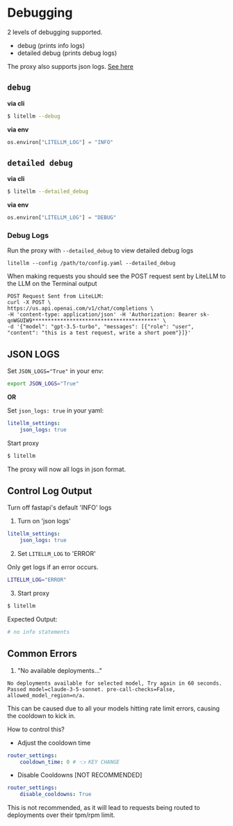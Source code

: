 # Debugging

2 levels of debugging supported. 

- debug (prints info logs)
- detailed debug (prints debug logs)

The proxy also supports json logs. [See here](#json-logs)

## `debug`

**via cli**

```bash
$ litellm --debug
```

**via env**

```python
os.environ["LITELLM_LOG"] = "INFO"
```

## `detailed debug`

**via cli**

```bash
$ litellm --detailed_debug
```

**via env**

```python
os.environ["LITELLM_LOG"] = "DEBUG"
```

### Debug Logs 

Run the proxy with `--detailed_debug` to view detailed debug logs
```shell
litellm --config /path/to/config.yaml --detailed_debug
```

When making requests you should see the POST request sent by LiteLLM to the LLM on the Terminal output
```shell
POST Request Sent from LiteLLM:
curl -X POST \
https://us.api.openai.com/v1/chat/completions \
-H 'content-type: application/json' -H 'Authorization: Bearer sk-qnWGUIW9****************************************' \
-d '{"model": "gpt-3.5-turbo", "messages": [{"role": "user", "content": "this is a test request, write a short poem"}]}'
```

## JSON LOGS

Set `JSON_LOGS="True"` in your env:

```bash
export JSON_LOGS="True"
```
**OR**

Set `json_logs: true` in your yaml: 

```yaml
litellm_settings:
    json_logs: true
```

Start proxy 

```bash
$ litellm
```

The proxy will now all logs in json format.

## Control Log Output 

Turn off fastapi's default 'INFO' logs 

1. Turn on 'json logs' 
```yaml
litellm_settings:
    json_logs: true
```

2. Set `LITELLM_LOG` to 'ERROR' 

Only get logs if an error occurs. 

```bash
LITELLM_LOG="ERROR"
```

3. Start proxy 


```bash
$ litellm
```

Expected Output: 

```bash
# no info statements
```

## Common Errors 

1. "No available deployments..."

```
No deployments available for selected model, Try again in 60 seconds. Passed model=claude-3-5-sonnet. pre-call-checks=False, allowed_model_region=n/a.
```

This can be caused due to all your models hitting rate limit errors, causing the cooldown to kick in. 

How to control this? 
- Adjust the cooldown time

```yaml
router_settings:
    cooldown_time: 0 # 👈 KEY CHANGE
```

- Disable Cooldowns [NOT RECOMMENDED]

```yaml
router_settings:
    disable_cooldowns: True
```

This is not recommended, as it will lead to requests being routed to deployments over their tpm/rpm limit.
